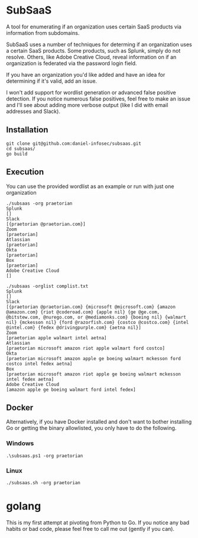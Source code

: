 # SubSaaS
A tool for enumerating if an organization uses certain SaaS products via information from subdomains.

SubSaaS uses a number of techniques for determing if an organization uses a certain SaaS products. Some products, such as Splunk, simply do not resolve. Others, like Adobe Creative Cloud, reveal information on if an organization is federated via the password login field.

If you have an organization you'd like added and have an idea for determining if it's valid, add an issue.

I won't add support for wordlist generation or advanced false positive detection. If you notice numerous false positives, feel free to make an issue and I'll see about adding more verbose output (like I did with email addresses and Slack).

## Installation

```
git clone git@github.com:daniel-infosec/subsaas.git
cd subsaas/
go build
```

## Execution

You can use the provided wordlist as an example or run with just one organization

```
./subsaas -org praetorian
Splunk
[]
Slack
[{praetorian @praetorian.com}]
Zoom
[praetorian]
Atlassian
[praetorian]
Okta
[praetorian]
Box
[praetorian]
Adobe Creative Cloud
[]
```

```
./subsaas -orglist complist.txt 
Splunk
[]
Slack
[{praetorian @praetorian.com} {microsoft @microsoft.com} {amazon @amazon.com} {riot @coderoad.com} {apple nil} {ge @ge.com, @bitstew.com, @nurego.com, or @mediamonks.com} {boeing nil} {walmart nil} {mckesson nil} {ford @razorfish.com} {costco @costco.com} {intel @intel.com} {fedex @drivingpurple.com} {aetna nil}]
Zoom
[praetorian apple walmart intel aetna]
Atlassian
[praetorian microsoft amazon riot apple walmart ford costco]
Okta
[praetorian microsoft amazon apple ge boeing walmart mckesson ford costco intel fedex aetna]
Box
[praetorian microsoft amazon riot apple ge boeing walmart mckesson intel fedex aetna]
Adobe Creative Cloud
[amazon apple ge boeing walmart ford intel fedex]
```

## Docker

Alternatively, if you have Docker installed and don't want to bother installing Go or getting the binary allowlisted, you only have to do the following.

### Windows

`.\subsaas.ps1 -org praetorian`

### Linux

`./subsaas.sh -org praetorian`

# golang

This is my first attempt at pivoting from Python to Go. If you notice any bad habits or bad code, please feel free to call me out (gently if you can).
